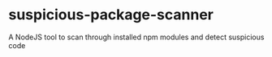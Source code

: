 # suspicious-package-scanner
A NodeJS tool to scan through installed npm modules and detect suspicious code
